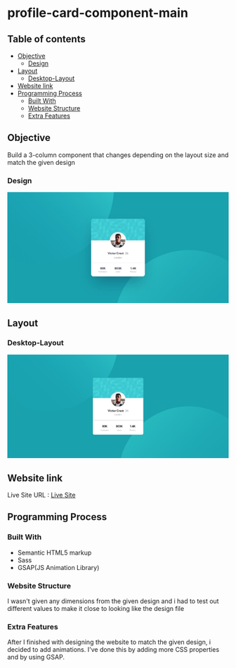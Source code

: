 # profile-card-component-main



## Table of contents
- [Objective](#objective)
  - [Design](#design)
- [Layout](#layout)
  - [Desktop-Layout](#desktop-layout)
- [Website link](#website-link)
- [Programming Process](#programming-process)
  - [Built With](#built-with)
  - [Website Structure](#website-structure)
  - [Extra Features](#extra-features)
    
  

## Objective
   Build a 3-column component that changes depending on the layout size and match the given design
   
   ### Design
   ![](./design/desktop-design.jpg)
   


## Layout
  ### Desktop-Layout
  ![](./design/desktop-layout.jpg)
  
## Website link
  Live Site URL : [Live Site](https://alad2121.github.io/profile-card-component-main/)
  
  
## Programming Process
  ### Built With
   - Semantic HTML5 markup
   - Sass
   - GSAP(JS Animation Library)
  
  ### Website Structure
   I wasn't given any dimensions from the given design and i had to test out different values to make it close to looking like the design file
   
   
  ### Extra Features
   After I finished with designing the website to match the given design, i decided to add animations. I've done this by adding more CSS properties and by using GSAP.
 
